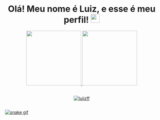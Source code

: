 <!-- Texto em cima -->
<h1 align="center"> Olá! Meu nome é Luiz, e esse é meu perfil! <img src="https://raw.githubusercontent.com/luiizff/luiizff/main/master/Assets/Hi.gif" width="29px"> </h1>

<!-- Caixa de status -->
<div align="center">
  <a href="https://github.com/luiizff"/>
  <img height="180em" src="https://github-readme-stats.vercel.app/api?username=luiizff&show_icons=true&theme=midnight-purple&include_all_commits=true&count_private=true"/>
  <img height="180em" src="https://github-readme-stats.vercel.app/api/top-langs/?username=luiizff&layout=compact&langs_count=7&theme=midnight-purple"/>
  <!--
 Themes: https://github.com/anuraghazra/github-readme-stats/blob/master/themes/README.md
-->
</div>

<!-- Contator de visitas -->
<br>
  
<p align="center"> <img src="https://komarev.com/ghpvc/?username=luiizff&label=Visitas&color=9a07df&style=flat" alt="luiizff" /> </p>



##
![snake gif](https://github.com/luiizff/luiizff/blob/output/github-contribution-grid-snake.svg)
